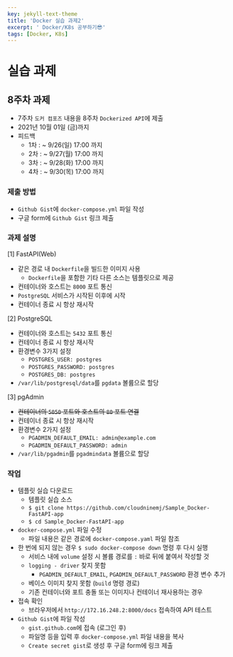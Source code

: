 ```yaml
---
key: jekyll-text-theme
title: 'Docker 실습 과제2'
excerpt: ' Docker/K8s 공부하기😎'
tags: [Docker, K8s]
---
```



# 실습 과제

## 8주차 과제
* 7주차 `도커 컴포즈` 내용을 8주차 `Dockerized API`에 제출
* 2021년 10월 01일 (금)까지
* 피드백
  * 1차 : ~ 9/26(일) 17:00 까지
  * 2차 : ~ 9/27(월) 17:00 까지
  * 3차 : ~ 9/28(화) 17:00 까지
  * 4차 : ~ 9/30(목) 17:00 까지

### 제출 방법
* `Github Gist`에 `docker-compose.yml` 파일 작성
* 구글 form에 `Github Gist` 링크 제출

### 과제 설명

[1] FastAPI(Web)

* 같은 경로 내 `Dockerfile`을 빌드한 이미지 사용
  * `Dockerfile`을 포함한 기타 다른 소스는 템플릿으로 제공
* 컨테이너와 호스트는 `8000` 포트 통신
* `PostgreSQL` 서비스가 시작된 이후에 시작
* 컨테이너 종료 시 항상 재시작

[2] PostgreSQL

* 컨테이너와 호스트는 `5432` 포트 통신
* 컨테이너 종료 시 항상 재시작
* 환경변수 3가지 설정
  * `POSTGRES_USER: postgres`
  * `POSTGRES_PASSWORD: postgres`
  * `POSTGRES_DB: postgres`
* `/var/lib/postgresql/data`를 `pgdata` 볼륨으로 할당

[3] pgAdmin

* ~~컨테이너의 `5050` 포트와 호스트의 `80` 포트 연결~~
* 컨테이너 종료 시 항상 재시작
* 환경변수 2가지 설정
  * `PGADMIN_DEFAULT_EMAIL: admin@example.com`
  * `PGADMIN_DEFAULT_PASSWORD: admin`
* `/var/lib/pgadmin`를 `pgadmindata` 볼륨으로 할당

### 작업

* 템플릿 실습 다운로드
  * 템플릿 실습 소스
  * `$ git clone https://github.com/cloudninemj/Sample_Docker-FastAPI-app`
  * `$ cd Sample_Docker-FastAPI-app`
* `docker-compose.yml` 파일 수정
  * 파일 내용은 같은 경로에 `docker-compose.yaml` 파일 참조
* 한 번에 되지 않는 경우 `$ sudo docker-compose down` 명령 후 다시 실행
  * 서비스 내에 `volume` 설정 시 볼륨 경로를 `:` 바로 뒤에 붙여서 작성할 것
  * `logging - driver` 찾지 못함
    * `PGADMIN_DEFAULT_EMAIL`, `PGADMIN_DEFAULT_PASSWORD` 환경 변수 추가
  * 베이스 이미지 찾지 못함 (`build` 명령 경로)
  * 기존 컨테이너와 포트 충돌 또는 이미지나 컨테이너 재사용하는 경우
* 접속 확인
  * 브라우저에서 `http://172.16.248.2:8000/docs` 접속하여 API 테스트
* `Github Gist`에 파일 작성
  * `gist.github.com`에 접속 (로그인 후)
  * 파일명 등을 입력 후 `docker-compose.yml` 파일 내용을 복사
  * `Create secret gist`로 생성 후 구글 form에 링크 제출